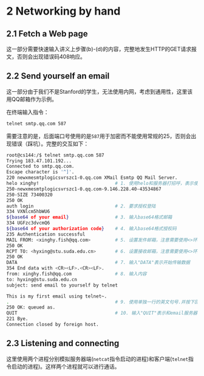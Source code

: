 # 2 Networking by hand

## 2.1 Fetch a Web page

这一部分需要快速输入讲义上步骤(b)-(d)的内容，完整地发生HTTP的GET请求报文，否则会出现错误码408响应。

## 2.2 Send yourself an email

这一部分由于我们不是Stanford的学生，无法使用内网，考虑到通用性，这里该用QQ邮箱作为示例。

在终端输入指令：

```bash
telnet smtp.qq.com 587
```

需要注意的是，后面端口号使用的是`587`用于加密而不能使用常规的25，否则会出现错误（踩坑）。完整的交互如下：

```bash
root@cs144:/$ telnet smtp.qq.com 587
Trying 183.47.101.192...
Connected to smtp.qq.com.
Escape character is '^]'.
220 newxmesmtplogicsvrszc1-0.qq.com XMail Esmtp QQ Mail Server.
helo xinghy!                            # 1. 使用helo和服务器打招呼，表示使用stmp协议
250-newxmesmtplogicsvrszc1-0.qq.com-9.146.228.40-43534867
250-SIZE 73400320
250 OK
auth login                              # 2. 要求授权登陆
334 VXNlcm5hbWU6
${base64 of your email}                 # 3. 输入base64格式邮箱
334 UGFzc3dvcmQ6
${base64 of your authorization code}    # 4. 输入base64格式授权码
235 Authentication successful
MAIL FROM: <xinghy.fish@qq.com>         # 5. 设置发件邮箱，注意需要使用<>环绕邮箱
250 OK
RCPT TO: <hyxing@stu.suda.edu.cn>       # 6. 设置接收邮箱，注意需要使用<>环绕邮箱
250 OK
DATA                                    # 7. 输入"DATA"表示开始传输数据
354 End data with <CR><LF>.<CR><LF>.
from: xinghy.fish@qq.com                # 8. 输入内容
to: hyxing@stu.suda.edu.cn
subject: send email to yourself by telnet

This is my first email using telnet~.
.                                       # 9. 使用单独一行的英文句号.并按下回车键表示DATA字段结尾
250 OK: queued as.
QUIT                                    # 10. 输入"QUIT"表示和email服务器会话结束
221 Bye.
Connection closed by foreign host.
```

## 2.3 Listening and connecting

这里使用两个进程分别模拟服务器端(`netcat`指令启动的进程)和客户端(`telnet`指令启动的进程)。这样两个进程就可以进行通话。

